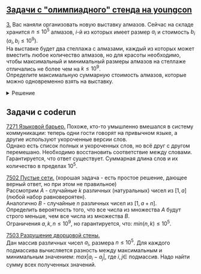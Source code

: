 ## [Задачи с "олимпиадного" стенда на youngcon](https://yandex.ru/youngcon/olympics)

[3.](https://new.contest.yandex.ru/contests/78953/problem) Вас наняли организовать новую выставку алмазов. Сейчас на складе хранится $n \le 10^5$ алмазов, $i$-й из которых имеет размер $a_i$ и стоимость $b_i$ ($a_i , b_i \le 10^9$). \
На выставке будет два стеллажа с алмазами, каждый из которых может вместить любое количество алмазов, но для красоты необходимо, чтобы максимальный и минимальный размеры алмазов на стеллаже отличались не более чем на $k \le 10^9$. \
Определите максимальную суммарную стоимость алмазов, которые можно одновременно взять на выставку.

<details>

<summary> Решение </summary>

Тогда сделал пушкой по воробьям - через дерево отрезков. \
Сейчас кажется что можно было и без него, через структуру в которую можно добавлять/удалять последовательно возрастающие элементы, и извлекать отрезок с максимальной суммой ($\sum b_i$) и необходимыми ограничениями $\max\limits_{a_i} - \min\limits_{a_i} \le k$.

<details>

<summary> Через ДО </summary>

```cpp
#include <bits/stdc++.h>
using namespace std;

#define int long long
struct diamond {
    int a, b, i;
};

int n, k;


// кол-во элументов на расстоянии <= k
vector<int> right_count(const vector<int>& b) {
    vector<int> count(n);

    int l = 0, r = 0;
    while( l < n ) {
        int pr = r;
        
        while( r < n && abs(b[r] - b[l]) <= k ) {
            r++;
        }

        count[l] = r-l;
        l++;
    }

    return count;
}

// границы включительно
vector<pair<int, int>> diap(vector<int>& b) {
    vector<int> right = right_count(b);

    reverse(b.begin(), b.end());
    vector<int> left = right_count(b);
    reverse(left.begin(), left.end());
    reverse(b.begin(), b.end());

    vector<pair<int, int>> result(n);
    for(int i = 0; i < n; i++) {
        result[i] = { i - (left[i]-1), i + (right[i]-1) };
    }
    
    return result;
}

int t[1'000'000];  // == segment_b_max !!!!!
int lazy[1'000'000];

// соре угнал душноту из https://cp-algorithms.com/data_structures/segment_tree.html#more-complex-queries
void build(int a[], int v, int tl, int tr) {
    if (tl == tr) {
        t[v] = a[tl];
        return;
    }

    int tm = (tl + tr) / 2;
    build(a, v*2, tl, tm);
    build(a, v*2+1, tm+1, tr);
    t[v] = max(t[v*2], t[v*2 + 1]);
}

void push(int v) {
    t[v*2]    += lazy[v];
    lazy[v*2] += lazy[v];
    t[v*2+1]    += lazy[v];
    lazy[v*2+1] += lazy[v];
    lazy[v] = 0;
}

void update(int v, int tl, int tr, int l, int r, int addend) {
    if (l > r) return;

    if (l == tl && tr == r) {
        t[v] += addend;
        lazy[v] += addend;
        return;
    }

    push(v);
    int tm = (tl + tr) / 2;
    update(v*2, tl, tm, l, min(r, tm), addend);
    update(v*2+1, tm+1, tr, max(l, tm+1), r, addend);
    t[v] = max(t[v*2], t[v*2+1]);
}

int query(int v, int tl, int tr, int l, int r) {
    if (l > r) return 0;
    if (l == tl && tr == r) return t[v];

    push(v);
    int tm = (tl + tr) / 2;
    return max(query(v*2, tl, tm, l, min(r, tm)), query(v*2+1, tm+1, tr, max(l, tm+1), r));
}

int find_best_b() {
    return query(1, 0, n-1, 0, n-1);
}

#undef int
int main() {
    ios::sync_with_stdio(0);
    cin.tie(0);
    cout.tie(0);

#define int long long
    cin >> n >> k;

    vector<diamond> ab(n);

    for(int i = 0; i < n; i++) {
        int a, b;
        cin >> a >> b;
        ab[i] = {a, b, i};
    }

    // сортируем по a
    sort(ab.begin(), ab.end(), [](auto& a, auto& b) { 
        return tuple{a.a, a.b, a.i} < tuple{b.a, b.b, b.i};
    });
    
    vector<int> copy_b(n), copy_a(n);
    for(int i = 0; i < n; i++) {
        copy_a[i] = ab[i].a;
        copy_b[i] = ab[i].b;
    }
    
    // ультра пофиш на эффективность
    vector<int> prfx_b(n+1);
    for(int i = 0; i < n; i++) {
        prfx_b[i+1] = prfx_b[i] + copy_b[i];
    }

// ===========================================================
    // сразу соберем дерево отрезков
    vector<pair<int, int>> a_diap = diap(copy_a);

    // от точки вправо: [i, left_i]
    int data_a[1'000'000] = {};
    for(int i = 0; i < n; i++) {
        int l = a_diap[i].first;
        int r = a_diap[i].second;
        data_a[i] = prfx_b[r+1] - prfx_b[i];
    }

    // ужас, пора делать дерево . . .
    build(data_a, 1, 0, n-1);

// ===========================================================
    



// ===========================================================
    int ans = 0, acc_a = 0;
    int l = 0, r = 0;
    while( l < n ) {
        while( r < n && ab[r].a - ab[l].a <= k ) {
            auto [lb, rb] = a_diap[r];

            update(1, 0, n, lb, r, -ab[r].b); 
            acc_a += ab[r].b;
            
            r++;
        }

        int acc_b = find_best_b();
        ans = max( ans, acc_a + acc_b );

        auto [lb, rb] = a_diap[l];

        update(1, 0, n, lb, l, +ab[l].b);
        acc_a -= ab[l].b;
        
        l++;
    }
    
    cout << ans << endl;
    return 0;
}
```

</details>

</details>


## Задачи с coderun

[7271 Языковой барьер.](https://coderun.yandex.ru/seasons/2025-summer/tracks/common/problem/language-barier) Похоже, кто-то умышленно вмешался в систему коммуникации: теперь одни гости говорят на привычном языке, а другие используют укороченные версии слов. \
Однако есть список полных и укороченных слов, но всё друг с другом перемешано. Необходимо восстановить соответствие между словами. \
Гарантируется, что ответ существует. Суммарная длина слов и их количество в пределах $10^5$.

[7502 Пустые сети.](https://coderun.yandex.ru/seasons/2025-summer/tracks/common/problem/prob-win) (хорошая задача - есть простое решение, дающее верный ответ, но при этом не правильное) \
Рассмотрим $A$ - случайные $k$ различных (натуральных) чисел из $[1, a]$ (любой набор равновероятен). \
Аналогично $B$ - случайные $n$ различных чисел из $[1, a+n]$. \
Определить вероятность того, что все числа из множества $A$ будут строго меньше, чем все числа из множества $B$. \
Ограничения $a, k, n \le 10^9$, но гарантируется, что: $min(n, k) \le 10^5$.

[7503 Разрушение дворцовой стены.](https://coderun.yandex.ru/seasons/2025-summer/tracks/common/problem/city-wall-destruction) \
Дан массив различных чисел $a_i$, размера $n \le 10^5$. Для каждого подмассива вычисляется разность между максимальным и минимальным значением: $max| a_i - a_j |$, где $i, j \in$ подмассив. Надо найти сумму всех полученных значений.
